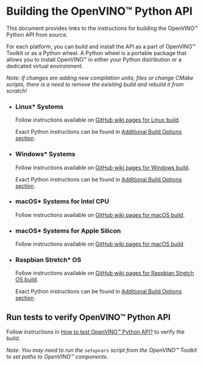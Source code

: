 # Building the OpenVINO™ Python API

This document provides links to the instructions for building the OpenVINO™ Python API from source.

For each platform, you can build and install the API as a part of OpenVINO™ Toolkit or as a Python wheel.
A Python wheel is a portable package that allows you to install OpenVINO™ in either your Python distribution or a dedicated virtual environment.

*Note: If changes are adding new compilation units, files or change CMake scripts, there is a need to remove the exisiting build and rebuild it from scratch!*

- ### Linux* Systems
    Follow instructions available on [GitHub wiki pages for Linux build](https://github.com/openvinotoolkit/openvino/wiki/BuildingForLinux).

    Exact Python instructions can be found in [Additional Build Options section](https://github.com/openvinotoolkit/openvino/wiki/BuildingForLinux#additional-build-options).

- ### Windows* Systems
    Follow instructions available on [GitHub wiki pages for Windows build](https://github.com/openvinotoolkit/openvino/wiki/BuildingForWindows).

    Exact Python instructions can be found in [Additional Build Options section](https://github.com/openvinotoolkit/openvino/wiki/BuildingForWindows#additional-build-options).

- ### macOS* Systems for Intel CPU
    Follow instructions available on [GitHub wiki pages for macOS build](https://github.com/openvinotoolkit/openvino/wiki/BuildingForMacOS_x86_64).

- ### macOS* Systems for Apple Silicon
    Follow instructions available on [GitHub wiki pages for macOS build](https://github.com/openvinotoolkit/openvino/wiki/BuildingForMacOS_arm64).

- ### Raspbian Stretch* OS
    Follow instructions available on [GitHub wiki pages for Raspbian Stretch OS build](https://github.com/openvinotoolkit/openvino/wiki/BuildingForRaspbianStretchOS).

    Exact Python instructions can be found in [Additional Build Options section](https://github.com/openvinotoolkit/openvino/wiki/BuildingForRaspbianStretchOS#additional-build-options).

## Run tests to verify OpenVINO™ Python API

Follow instructions in [How to test OpenVINO™ Python API?](./docs/test_examples.md#Running_OpenVINO™_Python_API_tests) to verify the build.

*Note: You may need to run the `setupvars` script from the OpenVINO™ Toolkit to set paths to OpenVINO™ components.*
